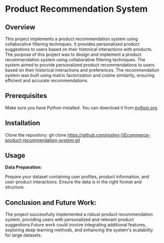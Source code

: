 # Product Recommendation System

## Overview

This project implements a product recommendation system using collaborative filtering techniques. It provides personalized product suggestions to users based on their historical interactions with products.
The purpose of this project was to design and implement a product recommendation system using collaborative filtering techniques. The system aimed to provide personalized product recommendations to users based on their historical interactions and preferences. The recommendation system was built using matrix factorization and cosine similarity, ensuring efficient and accurate recommendations.

## Prerequisites

Make sure you have Python installed. You can download it from [python.org](https://www.python.org/downloads/).

## Installation

 Clone the repository:
git clone https://github.com/roshni-1/Ecommerce-product-recommendation-system.git

## Usage

 **Data Preparation:**

Prepare your dataset containing user profiles, product information, and user-product interactions. Ensure the data is in the right format and structure.

##  Conclusion and Future Work:
The project successfully implemented a robust product recommendation system, providing users with personalized and relevant product suggestions.Future work could involve integrating additional features, exploring deep learning methods, and enhancing the system's scalability for large datasets.
